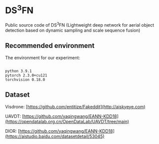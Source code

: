 # DS<sup>3</sup>FN
Public source code of DS<sup>3</sup>FN (Lightweight deep network for aerial object detection based on dynamic sampling and scale sequence fusion)
## Recommended environment
The environment for our experiment:
<pre><code>
python 3.9.1
pytorch 2.3.0+cu121
torchvision 0.18.0
</code></pre>
## Dataset
Visdrone: [https://github.com/entitize/Fakeddit](http://aiskyeye.com)

UAVDT: [https://github.com/yaqingwang/EANN-KDD18](https://opendatalab.org.cn/OpenDataLab/UAVDT/tree/main)

DIOR: [https://github.com/yaqingwang/EANN-KDD18](https://aistudio.baidu.com/datasetdetail/53045)
